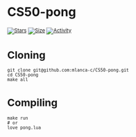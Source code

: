 # CS50-pong

 <small description of project>

 [![Stars](https://img.shields.io/github/stars/mlanca-c/CS50-pong?color=ffff00&label=Stars&logo=Stars&style=?style=flat)](https://github.com/mlanca-c/CS50-pong)
 [![Size](https://img.shields.io/github/repo-size/mlanca-c/CS50-pong?color=blue&label=Size&logo=Size&style=?style=flat)](https://github.com/mlanca-c/CS50-pong)
 [![Activity](https://img.shields.io/github/last-commit/mlanca-c/CS50-pong?color=red&label=Last%20Commit&style=flat)](https://github.com/mlanca-c/CS50-pong)
 
# Cloning

 ```
 git clone git@github.com:mlanca-c/CS50-pong.git
 cd CS50-pong
 make all
 ```
 
# Compiling
 
 ```
 make run
 # or
 love pong.lua
 ```
